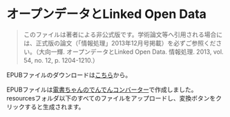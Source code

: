 オープンデータとLinked Open Data
============

> このファイルは著者による非公式版です。学術論文等へ引用される場合には、正式版の論文（「情報処理」2013年12月号掲載）を必ずご参照ください。（大向一輝. オープンデータとLinked Open Data. 情報処理. 2013, vol. 54, no. 12, p. 1204-1210.）

EPUBファイルのダウンロードは[こちら](https://github.com/i2k/ohmukai13-opendata-lod/releases/download/v1.0/ohmukai13-opendata-lod.epub)から。

EPUBファイルは[電書ちゃんのでんでんコンバーター](http://conv.denshochan.com)で作成しました。resourcesフォルダ以下のすべてのファイルをアップロードし、変換ボタンをクリックすると生成されます。

